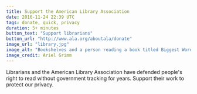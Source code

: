 ```yaml
---
title: Support the American Library Association
date: 2016-11-24 22:39 UTC
tags: donate, quick, privacy
duration: 5+ minutes
button_text: "Support librarians"
button_url: "http://www.ala.org/aboutala/donate"
image_url: "library.jpg"
image_alt: "Bookshelves and a person reading a book titled Biggest Word Book Ever!"
image_credit: Ariel Grimm
---
```


Librarians and the American Library Association have defended people's right to read without government tracking for years. Support their work to protect our privacy.